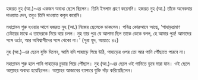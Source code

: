 হজরত নুহ (আ.)-এর একজন অবাধ্য ছেলে ছিলেন। তিনি ইসলাম গ্রহণ করেননি। হজরত নুহ (আ.) তাঁকে অনেকবার দাওয়াত দেন, তবুও তিনি দাওয়াত কবুল করেনি।

মহাপ্লাবন শুরু হওয়ার আগে হজরত নুহ (আ.) নিজের ছেলেকে ডাকলেন। পবিত্র কোরআনে আছে, ‘পাহাড়প্রমাণ ঢেউয়ের মাঝে এ তাদেরকে নিয়ে বয়ে চলল। নুহ তার পুত্র যে আলাদা ছিল তাকে ডেকে বলল, হে আমার পুত্র! আমাদের সঙ্গে ওঠো, আর অবিশ্বাসীদের সঙ্গে থেকো না।’ (সুরা হুদ, আয়াত: ৪২)

নুহ (আ.)-এর ছেলে যুক্তি দিলেন, আমি যদি পাহাড়ে গিয়ে উঠি, পাহাড়ের ওপর তো আর পানি পৌঁছাতে পারবে না।

মহাপ্লাবন শুরু হলে পানি পাহাড়ের চূড়ায় গিয়ে পৌঁছাল। নুহ (আ.)-এর ছেলে ওই পানিতে ডুবে মারা যান। ওই ছেলে আল্লাহর অবাধ্য হয়েছিলেন। আল্লাহর আজাবের ব্যাপারে যুক্তি দাঁড় করিয়েছিলেন।
